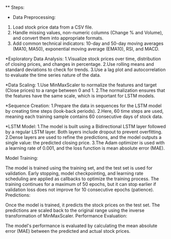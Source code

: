 ** Steps:

* Data Preprocessing:
1. Load stock price data from a CSV file.
2. Handle missing values, non-numeric columns (Change % and Volume), and convert them into appropriate formats.
3. Add common technical indicators: 10-day and 50-day moving averages (MA10, MA50), exponential moving average (EMA10), RSI, and MACD.

*Exploratory Data Analysis:
1.Visualize stock prices over time, distribution of closing prices, and changes in percentage.
2.Use rolling means and standard deviations to check for trends.
3.Use a lag plot and autocorrelation to evaluate the time series nature of the data.

*Data Scaling:
1.Use MinMaxScaler to normalize the features and target (Close prices) to a range between 0 and 1.
2.The normalization ensures that the features have the same scale, which is important for LSTM models.

*Sequence Creation:
1.Prepare the data in sequences for the LSTM model by creating time steps (look-back periods).
2.Here, 60 time steps are used, meaning each training sample contains 60 consecutive days of stock data.

*LSTM Model:
1.The model is built using a Bidirectional LSTM layer followed by a regular LSTM layer. Both layers include dropout to prevent overfitting.
2.Dense layers are used to refine the predictions, and the model outputs a single value: the predicted closing price.
3.The Adam optimizer is used with a learning rate of 0.001, and the loss function is mean absolute error (MAE).

Model Training:

The model is trained using the training set, and the test set is used for validation.
Early stopping, model checkpointing, and learning rate scheduling are applied as callbacks to optimize the training process.
The training continues for a maximum of 50 epochs, but it can stop earlier if validation loss does not improve for 10 consecutive epochs (patience).
Predictions:

Once the model is trained, it predicts the stock prices on the test set.
The predictions are scaled back to the original range using the inverse transformation of MinMaxScaler.
Performance Evaluation:

The model's performance is evaluated by calculating the mean absolute error (MAE) between the predicted and actual stock prices.
